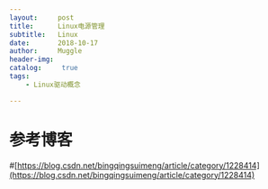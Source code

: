 ```yaml
---
layout:     post
title:      Linux电源管理
subtitle:   Linux
date:       2018-10-17
author:     Muggle
header-img:
catalog: 	 true
tags:
    - Linux驱动概念

---
```


# 参考博客
#[https://blog.csdn.net/bingqingsuimeng/article/category/1228414](https://blog.csdn.net/bingqingsuimeng/article/category/1228414)